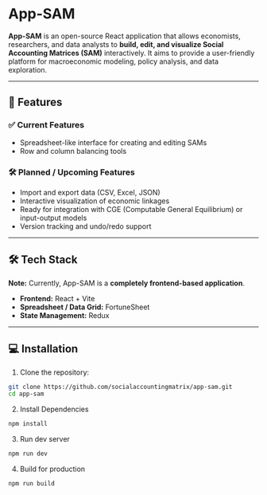 # App-SAM

**App-SAM** is an open-source React application that allows economists, researchers, and data analysts to **build, edit, and visualize Social Accounting Matrices (SAM)** interactively. It aims to provide a user-friendly platform for macroeconomic modeling, policy analysis, and data exploration.

---

## 🚀 Features

### ✅ Current Features

- Spreadsheet-like interface for creating and editing SAMs
- Row and column balancing tools

### 🛠️ Planned / Upcoming Features

- Import and export data (CSV, Excel, JSON)
- Interactive visualization of economic linkages
- Ready for integration with CGE (Computable General Equilibrium) or input-output models
- Version tracking and undo/redo support

---

## 🛠️ Tech Stack

**Note:** Currently, App-SAM is a **completely frontend-based application**.

- **Frontend:** React + Vite
- **Spreadsheet / Data Grid:** FortuneSheet
- **State Management:** Redux

---

## 💻 Installation

1. Clone the repository:

```bash
git clone https://github.com/socialaccountingmatrix/app-sam.git
cd app-sam
```

2. Install Dependencies

```bash
npm install
```

3. Run dev server

```bash
npm run dev
```

4. Build for production

```bash
npm run build
```
